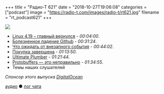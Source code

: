 +++
title = "Радио-Т 621"
date = "2018-10-27T19:06:08"
categories = ["podcast"]
image = "https://radio-t.com/images/radio-t/rt621.jpg"
filename = "rt_podcast621"
+++

![](https://radio-t.com/images/radio-t/rt621.jpg)

- [Linux 4.19 – главный вернулся](https://lwn.net/Articles/769110/) - *00:04:00*.
- [Болезненное падение Github](https://blog.github.com/2018-10-21-october21-incident-report/) - *00:31:24*.
- [Что ожидать от внезапного события](https://www.macrumors.com/2018/10/26/what-to-expect-at-october-30-apple-event/) - *00:44:02*.
- [Покупка завершена](https://blog.github.com/2018-10-26-github-and-microsoft/) - *01:13:50*.
- [Ultimate Plumber](https://github.com/akavel/up) - *01:21:44*.
- [Protobuffers — это неправильно](https://habr.com/post/427265/) - *01:34:55*.
- Темы наших слушателей

*Спонсор этого выпуска [DigitalOcean](https://www.digitalocean.com)*


[аудио](http://cdn.radio-t.com/rt_podcast621.mp3) ● [лог чата](http://chat.radio-t.com/logs/radio-t-621.html)
<audio src="http://cdn.radio-t.com/rt_podcast621.mp3" preload="none"></audio>
